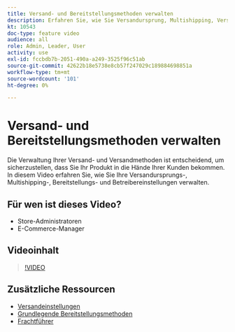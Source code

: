 ```yaml
---
title: Versand- und Bereitstellungsmethoden verwalten
description: Erfahren Sie, wie Sie Versandursprung, Multishipping, Versandgebühr und Anbietereinstellungen für Ihren Commerce-Store konfigurieren.
kt: 10543
doc-type: feature video
audience: all
role: Admin, Leader, User
activity: use
exl-id: fccbdb7b-2051-490a-a249-3525f96c51ab
source-git-commit: 42622b18e5738e8cb57f247029c189884698851a
workflow-type: tm+mt
source-wordcount: '101'
ht-degree: 0%

---
```


# Versand- und Bereitstellungsmethoden verwalten

Die Verwaltung Ihrer Versand- und Versandmethoden ist entscheidend, um sicherzustellen, dass Sie Ihr Produkt in die Hände Ihrer Kunden bekommen. In diesem Video erfahren Sie, wie Sie Ihre Versandursprungs-, Multishipping-, Bereitstellungs- und Betreibereinstellungen verwalten.

## Für wen ist dieses Video?

- Store-Administratoren
- E-Commerce-Manager

## Videoinhalt

>[!VIDEO](https://video.tv.adobe.com/v/343658?quality=12&learn=on)

## Zusätzliche Ressourcen

- [Versandeinstellungen](https://docs.magento.com/user-guide/shipping/shipping-settings.html)
- [Grundlegende Bereitstellungsmethoden](https://docs.magento.com/user-guide/shipping/methods-basic.html)
- [Frachtführer](https://docs.magento.com/user-guide/shipping/carriers.html)
